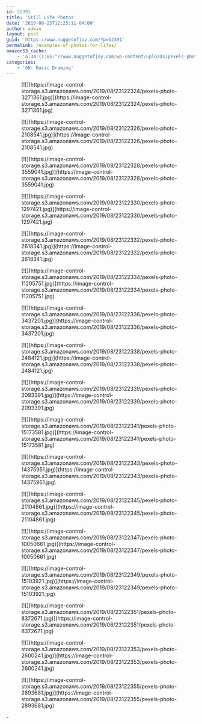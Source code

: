 ```yaml
---
id: 52391
title: 'Still Life Photos'
date: '2019-08-23T12:25:11-04:00'
author: admin
layout: post
guid: 'https://www.nuggetofjoy.com/?p=52391'
permalink: /examples-of-photos-for-lifes/
amazonS3_cache:
    - 'a:34:{s:65:"//www.nuggetofjoy.com/wp-content/uploads/pexels-photo-3271361.jpg";a:2:{s:2:"id";i:52392;s:11:"source_type";s:13:"media-library";}s:82:"//image-control-storage.s3.amazonaws.com/2019/08/23122324/pexels-photo-3271361.jpg";a:2:{s:2:"id";i:52392;s:11:"source_type";s:13:"media-library";}s:65:"//www.nuggetofjoy.com/wp-content/uploads/pexels-photo-2108541.jpg";a:2:{s:2:"id";i:52393;s:11:"source_type";s:13:"media-library";}s:82:"//image-control-storage.s3.amazonaws.com/2019/08/23122326/pexels-photo-2108541.jpg";a:2:{s:2:"id";i:52393;s:11:"source_type";s:13:"media-library";}s:65:"//www.nuggetofjoy.com/wp-content/uploads/pexels-photo-3559041.jpg";a:2:{s:2:"id";i:52394;s:11:"source_type";s:13:"media-library";}s:82:"//image-control-storage.s3.amazonaws.com/2019/08/23122328/pexels-photo-3559041.jpg";a:2:{s:2:"id";i:52394;s:11:"source_type";s:13:"media-library";}s:65:"//www.nuggetofjoy.com/wp-content/uploads/pexels-photo-1297421.jpg";a:2:{s:2:"id";i:52395;s:11:"source_type";s:13:"media-library";}s:82:"//image-control-storage.s3.amazonaws.com/2019/08/23122330/pexels-photo-1297421.jpg";a:2:{s:2:"id";i:52395;s:11:"source_type";s:13:"media-library";}s:65:"//www.nuggetofjoy.com/wp-content/uploads/pexels-photo-2618341.jpg";a:2:{s:2:"id";i:52396;s:11:"source_type";s:13:"media-library";}s:82:"//image-control-storage.s3.amazonaws.com/2019/08/23122332/pexels-photo-2618341.jpg";a:2:{s:2:"id";i:52396;s:11:"source_type";s:13:"media-library";}s:66:"//www.nuggetofjoy.com/wp-content/uploads/pexels-photo-11205751.jpg";a:2:{s:2:"id";i:52397;s:11:"source_type";s:13:"media-library";}s:83:"//image-control-storage.s3.amazonaws.com/2019/08/23122334/pexels-photo-11205751.jpg";a:2:{s:2:"id";i:52397;s:11:"source_type";s:13:"media-library";}s:65:"//www.nuggetofjoy.com/wp-content/uploads/pexels-photo-3437201.jpg";a:2:{s:2:"id";i:52398;s:11:"source_type";s:13:"media-library";}s:82:"//image-control-storage.s3.amazonaws.com/2019/08/23122336/pexels-photo-3437201.jpg";a:2:{s:2:"id";i:52398;s:11:"source_type";s:13:"media-library";}s:65:"//www.nuggetofjoy.com/wp-content/uploads/pexels-photo-2484121.jpg";a:2:{s:2:"id";i:52399;s:11:"source_type";s:13:"media-library";}s:82:"//image-control-storage.s3.amazonaws.com/2019/08/23122338/pexels-photo-2484121.jpg";a:2:{s:2:"id";i:52399;s:11:"source_type";s:13:"media-library";}s:65:"//www.nuggetofjoy.com/wp-content/uploads/pexels-photo-2093391.jpg";a:2:{s:2:"id";i:52400;s:11:"source_type";s:13:"media-library";}s:82:"//image-control-storage.s3.amazonaws.com/2019/08/23122339/pexels-photo-2093391.jpg";a:2:{s:2:"id";i:52400;s:11:"source_type";s:13:"media-library";}s:66:"//www.nuggetofjoy.com/wp-content/uploads/pexels-photo-15173581.jpg";a:2:{s:2:"id";i:52401;s:11:"source_type";s:13:"media-library";}s:83:"//image-control-storage.s3.amazonaws.com/2019/08/23122341/pexels-photo-15173581.jpg";a:2:{s:2:"id";i:52401;s:11:"source_type";s:13:"media-library";}s:66:"//www.nuggetofjoy.com/wp-content/uploads/pexels-photo-14375951.jpg";a:2:{s:2:"id";i:52402;s:11:"source_type";s:13:"media-library";}s:83:"//image-control-storage.s3.amazonaws.com/2019/08/23122343/pexels-photo-14375951.jpg";a:2:{s:2:"id";i:52402;s:11:"source_type";s:13:"media-library";}s:66:"//www.nuggetofjoy.com/wp-content/uploads/pexels-photo-21104861.jpg";a:2:{s:2:"id";i:52403;s:11:"source_type";s:13:"media-library";}s:83:"//image-control-storage.s3.amazonaws.com/2019/08/23122345/pexels-photo-21104861.jpg";a:2:{s:2:"id";i:52403;s:11:"source_type";s:13:"media-library";}s:66:"//www.nuggetofjoy.com/wp-content/uploads/pexels-photo-10050661.jpg";a:2:{s:2:"id";i:52404;s:11:"source_type";s:13:"media-library";}s:83:"//image-control-storage.s3.amazonaws.com/2019/08/23122347/pexels-photo-10050661.jpg";a:2:{s:2:"id";i:52404;s:11:"source_type";s:13:"media-library";}s:66:"//www.nuggetofjoy.com/wp-content/uploads/pexels-photo-15103921.jpg";a:2:{s:2:"id";i:52405;s:11:"source_type";s:13:"media-library";}s:83:"//image-control-storage.s3.amazonaws.com/2019/08/23122349/pexels-photo-15103921.jpg";a:2:{s:2:"id";i:52405;s:11:"source_type";s:13:"media-library";}s:65:"//www.nuggetofjoy.com/wp-content/uploads/pexels-photo-8372671.jpg";a:2:{s:2:"id";i:52406;s:11:"source_type";s:13:"media-library";}s:82:"//image-control-storage.s3.amazonaws.com/2019/08/23122351/pexels-photo-8372671.jpg";a:2:{s:2:"id";i:52406;s:11:"source_type";s:13:"media-library";}s:65:"//www.nuggetofjoy.com/wp-content/uploads/pexels-photo-2600241.jpg";a:2:{s:2:"id";i:52407;s:11:"source_type";s:13:"media-library";}s:82:"//image-control-storage.s3.amazonaws.com/2019/08/23122353/pexels-photo-2600241.jpg";a:2:{s:2:"id";i:52407;s:11:"source_type";s:13:"media-library";}s:65:"//www.nuggetofjoy.com/wp-content/uploads/pexels-photo-2893681.jpg";a:2:{s:2:"id";i:52408;s:11:"source_type";s:13:"media-library";}s:82:"//image-control-storage.s3.amazonaws.com/2019/08/23122355/pexels-photo-2893681.jpg";a:2:{s:2:"id";i:52408;s:11:"source_type";s:13:"media-library";}}'
categories:
    - 'GN: Basic Drawing'
---
```


 <figure class="wp-block-gallery-6 is-layout-flex wp-block-gallery-is-layout-flex">[![](https://image-control-storage.s3.amazonaws.com/2019/08/23122324/pexels-photo-3271361.jpg)](https://image-control-storage.s3.amazonaws.com/2019/08/23122324/pexels-photo-3271361.jpg)</figure> <figure>[![](https://image-control-storage.s3.amazonaws.com/2019/08/23122326/pexels-photo-2108541.jpg)](https://image-control-storage.s3.amazonaws.com/2019/08/23122326/pexels-photo-2108541.jpg)</figure> <figure>[![](https://image-control-storage.s3.amazonaws.com/2019/08/23122328/pexels-photo-3559041.jpg)](https://image-control-storage.s3.amazonaws.com/2019/08/23122328/pexels-photo-3559041.jpg)</figure> <figure>[![](https://image-control-storage.s3.amazonaws.com/2019/08/23122330/pexels-photo-1297421.jpg)](https://image-control-storage.s3.amazonaws.com/2019/08/23122330/pexels-photo-1297421.jpg)</figure> <figure>[![](https://image-control-storage.s3.amazonaws.com/2019/08/23122332/pexels-photo-2618341.jpg)](https://image-control-storage.s3.amazonaws.com/2019/08/23122332/pexels-photo-2618341.jpg)</figure> <figure>[![](https://image-control-storage.s3.amazonaws.com/2019/08/23122334/pexels-photo-11205751.jpg)](https://image-control-storage.s3.amazonaws.com/2019/08/23122334/pexels-photo-11205751.jpg)</figure> <figure>[![](https://image-control-storage.s3.amazonaws.com/2019/08/23122336/pexels-photo-3437201.jpg)](https://image-control-storage.s3.amazonaws.com/2019/08/23122336/pexels-photo-3437201.jpg)</figure> <figure>[![](https://image-control-storage.s3.amazonaws.com/2019/08/23122338/pexels-photo-2484121.jpg)](https://image-control-storage.s3.amazonaws.com/2019/08/23122338/pexels-photo-2484121.jpg)</figure> <figure>[![](https://image-control-storage.s3.amazonaws.com/2019/08/23122339/pexels-photo-2093391.jpg)](https://image-control-storage.s3.amazonaws.com/2019/08/23122339/pexels-photo-2093391.jpg)</figure> <figure>[![](https://image-control-storage.s3.amazonaws.com/2019/08/23122341/pexels-photo-15173581.jpg)](https://image-control-storage.s3.amazonaws.com/2019/08/23122341/pexels-photo-15173581.jpg)</figure> <figure>[![](https://image-control-storage.s3.amazonaws.com/2019/08/23122343/pexels-photo-14375951.jpg)](https://image-control-storage.s3.amazonaws.com/2019/08/23122343/pexels-photo-14375951.jpg)</figure> <figure>[![](https://image-control-storage.s3.amazonaws.com/2019/08/23122345/pexels-photo-21104861.jpg)](https://image-control-storage.s3.amazonaws.com/2019/08/23122345/pexels-photo-21104861.jpg)</figure> <figure>[![](https://image-control-storage.s3.amazonaws.com/2019/08/23122347/pexels-photo-10050661.jpg)](https://image-control-storage.s3.amazonaws.com/2019/08/23122347/pexels-photo-10050661.jpg)</figure> <figure>[![](https://image-control-storage.s3.amazonaws.com/2019/08/23122349/pexels-photo-15103921.jpg)](https://image-control-storage.s3.amazonaws.com/2019/08/23122349/pexels-photo-15103921.jpg)</figure> <figure>[![](https://image-control-storage.s3.amazonaws.com/2019/08/23122351/pexels-photo-8372671.jpg)](https://image-control-storage.s3.amazonaws.com/2019/08/23122351/pexels-photo-8372671.jpg)</figure> <figure>[![](https://image-control-storage.s3.amazonaws.com/2019/08/23122353/pexels-photo-2600241.jpg)](https://image-control-storage.s3.amazonaws.com/2019/08/23122353/pexels-photo-2600241.jpg)</figure> <figure>[![](https://image-control-storage.s3.amazonaws.com/2019/08/23122355/pexels-photo-2893681.jpg)](https://image-control-storage.s3.amazonaws.com/2019/08/23122355/pexels-photo-2893681.jpg)</figure>- 